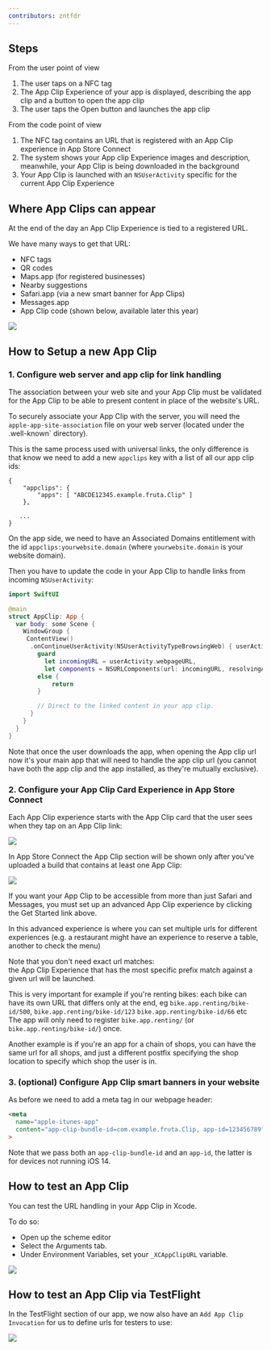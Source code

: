 ```yaml
---
contributors: zntfdr
---
```


## Steps

From the user point of view

1. The user taps on a NFC tag
2. The App Clip Experience of your app is displayed, describing the app clip and a button to open the app clip
3. The user taps the Open button and launches the app clip

From the code point of view

1. The NFC tag contains an URL that is registered with an App Clip experience in App Store Connect
2. The system shows your App clip Experience images and description, meanwhile, your App Clip is being downloaded in the background
3. Your App Clip is launched with an `NSUserActivity` specific for the current App Clip Experience

## Where App Clips can appear

At the end of the day an App Clip Experience is tied to a registered URL. 

We have many ways to get that URL:
- NFC tags
- QR codes
- Maps.app (for registered businesses)
- Nearby suggestions
- Safari.app (via a new smart banner for App Clips)
- Messages.app
- App Clip code (shown below, available later this year)

![][appClipCodeImage]

## How to Setup a new App Clip

### 1. Configure web server and app clip for link handling

The association between your web site and your App Clip must be validated for the App Clip to be able to present content in place of the website's URL. 

To securely associate your App Clip with the server, you will need the `apple-app-site-association` file on your web server (located under the .well-known` directory).

This is the same process used with universal links, the only difference is that know we need to add a new `appclips` key with a list of all our app clip ids:

```
{
    "appclips": {
        "apps": [ "ABCDE12345.example.fruta.Clip" ]
    },
 
   ...
}
```

On the app side, we need to have an Associated Domains entitlement with the id `appclips:yourwebsite.domain` (where `yourwebsite.domain` is your website domain).

Then you have to update the code in your App Clip to handle links from incoming `NSUserActivity`:

```swift
import SwiftUI

@main
struct AppClip: App {
  var body: some Scene {
    WindowGroup {
     ContentView()
      .onContinueUserActivity(NSUserActivityTypeBrowsingWeb) { userActivity in
        guard 
          let incomingURL = userActivity.webpageURL,
          let components = NSURLComponents(url: incomingURL, resolvingAgainstBaseURL: true) 
        else {
            return
        }

        // Direct to the linked content in your app clip.
      }
    }
  }
}
```

Note that once the user downloads the app, when opening the App clip url now it's your main app that will need to handle the app clip url (you cannot have both the app clip and the app installed, as they're mutually exclusive).

### 2. Configure your App Clip Card Experience in App Store Connect

Each App Clip experience starts with the App Clip card that the user sees when they tap on an App Clip link:

![][cardImage]

In App Store Connect the App Clip section will be shown only after you've uploaded a build that contains at least one App Clip:

![][appStoreImage]

If you want your App Clip to be accessible from more than just Safari and Messages, you must set up an advanced App Clip experience by clicking the Get Started link above.

In this advanced experience is where you can set multiple urls for different experiences (e.g. a restaurant might have an experience to reserve a table, another to check the menu)

Note that you don't need exact url matches:  
the App Clip Experience that has the most specific prefix match against a given url will be launched. 

This is very important for example if you're renting bikes: each bike can have its own URL that differs only at the end, eg `bike.app.renting/bike-id/500`, `bike.app.renting/bike-id/123` `bike.app.renting/bike-id/66` etc  
The app will only need to register `bike.app.renting/` (or `bike.app.renting/bike-id/`) once.

Another example is if you're an app for a chain of shops, you can have the same url for all shops, and just a different postfix specifying the shop location to specify which shop the user is in.

### 3. (optional) Configure App Clip smart banners in your website

As before we need to add a meta tag in our webpage header:

```html
<meta 
  name="apple-itunes-app" 
  content="app-clip-bundle-id=com.example.fruta.Clip, app-id=123456789"
>
```

Note that we pass both an `app-clip-bundle-id` and an `app-id`, the latter is for devices not running iOS 14.

## How to test an App Clip

You can test the URL handling in your App Clip in Xcode.

To do so:
- Open up the scheme editor
- Select the Arguments tab.
- Under Environment Variables, set your `_XCAppClipURL` variable.

![][schemeEditorImage]

## How to test an App Clip via TestFlight

In the TestFlight section of our app, we now also have an `Add App Clip Invocation` for us to define urls for testers to use:

![][testFlightImage]

[appClipCodeImage]: ../../../images/notes/wwdc20/10146/appClipCode.png
[schemeEditorImage]: ../../../images/notes/wwdc20/10146/schemeEditor.png
[cardImage]: ../../../images/notes/wwdc20/10146/card.png
[appStoreImage]: ../../../images/notes/wwdc20/10146/appStore.png
[testFlightImage]: ../../../images/notes/wwdc20/10146/testFlight.png